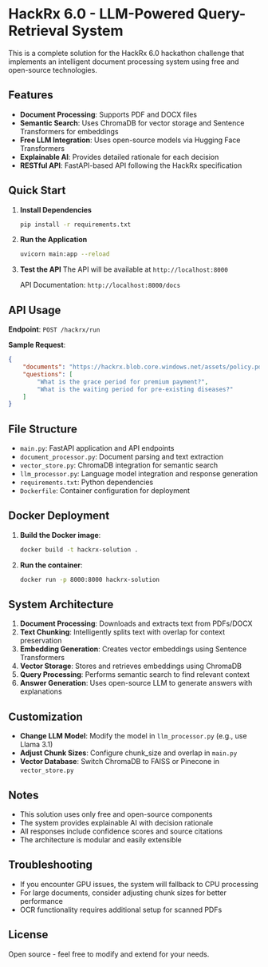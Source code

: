 # HackRx 6.0 - LLM-Powered Query-Retrieval System

This is a complete solution for the HackRx 6.0 hackathon challenge that implements an intelligent document processing system using free and open-source technologies.

## Features

- **Document Processing**: Supports PDF and DOCX files
- **Semantic Search**: Uses ChromaDB for vector storage and Sentence Transformers for embeddings
- **Free LLM Integration**: Uses open-source models via Hugging Face Transformers
- **Explainable AI**: Provides detailed rationale for each decision
- **RESTful API**: FastAPI-based API following the HackRx specification

## Quick Start

1. **Install Dependencies**
   ```bash
   pip install -r requirements.txt
   ```

2. **Run the Application**
   ```bash
   uvicorn main:app --reload
   ```

3. **Test the API**
   The API will be available at `http://localhost:8000`
   
   API Documentation: `http://localhost:8000/docs`

## API Usage

**Endpoint**: `POST /hackrx/run`

**Sample Request**:
```json
{
    "documents": "https://hackrx.blob.core.windows.net/assets/policy.pdf?sv=2023-01-03&st=2025-07-04T09%3A11%3A24Z&se=2027-07-05T09%3A11%3A00Z&sr=b&sp=r&sig=N4a9OU0w0QXO6AOIBiu4bpl7AXvEZogeT%2FjUHNO7HzQ%3D",
    "questions": [
        "What is the grace period for premium payment?",
        "What is the waiting period for pre-existing diseases?"
    ]
}
```

## File Structure

- `main.py`: FastAPI application and API endpoints
- `document_processor.py`: Document parsing and text extraction
- `vector_store.py`: ChromaDB integration for semantic search
- `llm_processor.py`: Language model integration and response generation
- `requirements.txt`: Python dependencies
- `Dockerfile`: Container configuration for deployment

## Docker Deployment

1. **Build the Docker image**:
   ```bash
   docker build -t hackrx-solution .
   ```

2. **Run the container**:
   ```bash
   docker run -p 8000:8000 hackrx-solution
   ```

## System Architecture

1. **Document Processing**: Downloads and extracts text from PDFs/DOCX
2. **Text Chunking**: Intelligently splits text with overlap for context preservation
3. **Embedding Generation**: Creates vector embeddings using Sentence Transformers
4. **Vector Storage**: Stores and retrieves embeddings using ChromaDB
5. **Query Processing**: Performs semantic search to find relevant context
6. **Answer Generation**: Uses open-source LLM to generate answers with explanations

## Customization

- **Change LLM Model**: Modify the model in `llm_processor.py` (e.g., use Llama 3.1)
- **Adjust Chunk Sizes**: Configure chunk_size and overlap in `main.py`
- **Vector Database**: Switch ChromaDB to FAISS or Pinecone in `vector_store.py`

## Notes

- This solution uses only free and open-source components
- The system provides explainable AI with decision rationale
- All responses include confidence scores and source citations
- The architecture is modular and easily extensible

## Troubleshooting

- If you encounter GPU issues, the system will fallback to CPU processing
- For large documents, consider adjusting chunk sizes for better performance
- OCR functionality requires additional setup for scanned PDFs

## License

Open source - feel free to modify and extend for your needs.